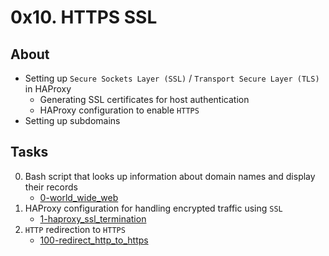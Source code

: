 # 0x10. HTTPS SSL

## About
* Setting up `Secure Sockets Layer (SSL)` / `Transport Secure Layer (TLS)` in HAProxy
    * Generating SSL certificates for host authentication
    * HAProxy configuration to enable `HTTPS`
* Setting up subdomains
## Tasks
0. Bash script that looks up information about domain names and display their records
    * [0-world_wide_web](0-world_wide_web)
1. HAProxy configuration for handling encrypted traffic using `SSL`
    * [1-haproxy_ssl_termination](1-haproxy_ssl_termination)
2. `HTTP` redirection to `HTTPS`
    * [100-redirect_http_to_https](100-redirect_http_to_https)
